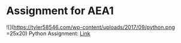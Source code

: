 # Assignment for AEA1
![](https://tyler58546.com/wp-content/uploads/2017/09/python.png =25x20)
Python Assignment: [Link](https://vmargallo.github.io/Assignment/Victor%20Margallo%20AEA%201.html)

